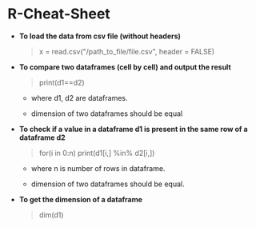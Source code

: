 # R-Cheat-Sheet
- **To load the data from csv file (without headers)**

  >x = read.csv("/path_to_file/file.csv", header = FALSE)

- **To compare two dataframes (cell by cell) and output the result**

  >print(d1==d2)

  * where d1, d2 are dataframes.

  * dimension of two dataframes should be equal


- **To check if a value in a dataframe d1 is present in the same row of a dataframe d2**

  > for(i in 0:n)
  > print(d1[i,] %in% d2[i,])

    * where n is number of rows in dataframe.

    * dimension of two dataframes should be equal.

- **To get the dimension of a dataframe**

  >dim(d1)
